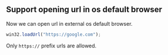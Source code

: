 ## Support opening url in os default browser

Now we can open url in external os default browser.

```typescript
win32.loadUrl("https://google.com");
```

Only `https://` prefix urls are allowed.

